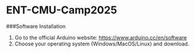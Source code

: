 # ENT-CMU-Camp2025

###Software Installation
1. Go to the official Arduino website: https://www.arduino.cc/en/software
2. Choose your operating system (Windows/MacOS/Linux) and download.


